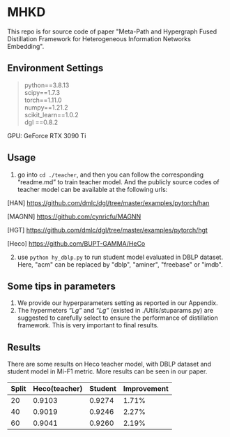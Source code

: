 # MHKD
This repo is for source code of paper "Meta-Path and  Hypergraph Fused Distillation Framework for Heterogeneous Information Networks Embedding". 

## Environment Settings
> python==3.8.13 \
> scipy==1.7.3 \
> torch==1.11.0 \
> numpy==1.21.2 \
> scikit_learn==1.0.2 \
> dgl ==0.8.2

GPU: GeForce RTX 3090 Ti

## Usage
1. go into `cd ./teacher`, and then you can follow the corresponding “readme.md” to train teacher model. And the publicly source codes of teacher model can be available at the following urls:

[HAN] https://github.com/dmlc/dgl/tree/master/examples/pytorch/han

[MAGNN] https://github.com/cynricfu/MAGNN

[HGT] https://github.com/dmlc/dgl/tree/master/examples/pytorch/hgt

[Heco] https://github.com/BUPT-GAMMA/HeCo

2. use `python hy_dblp.py`  to run student model evaluated in DBLP dataset.
Here, "acm" can be replaced by "dblp", "aminer", "freebase"  or "imdb".

## Some tips in parameters
1. We provide our hyperparameters setting as reported in our Appendix. 
2. The hypermeters *“Lg”* and *“Lg”* (existed in ./Utils/stuparams.py) are suggested to carefully select to ensure the performance of distillation framework. This is very important to final results. 

## Results

There are some results on Heco teacher model, with DBLP dataset and student model in Mi-F1 metric. More results can be seen in our paper.


| Split | Heco(teacher) | Student | Improvement |
|-------|---------------|---------|-------------|
| 20    | 0.9103        | 0.9274  | 1.71%       |
| 40    | 0.9019        | 0.9246  | 2.27%       |
| 60    | 0.9041        | 0.9260  | 2.19%       |



